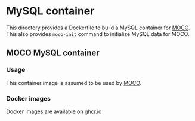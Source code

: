 # MySQL container

This directory provides a Dockerfile to build a MySQL container for [MOCO](https://github.com/cybozu-go/moco).
This also provides `moco-init` command to initialize MySQL data for MOCO.

## MOCO MySQL container

### Usage

This container image is assumed to be used by [MOCO](https://github.com/cybozu-go/moco).

### Docker images

Docker images are available on [ghcr.io](https://github.com/cybozu-go/moco/pkgs/container/moco%2Fmysql)
